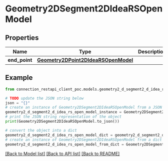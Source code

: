 # Geometry2DSegment2DIdeaRSOpenModel


## Properties

Name | Type | Description | Notes
------------ | ------------- | ------------- | -------------
**end_point** | [**Geometry2DPoint2DIdeaRSOpenModel**](Geometry2DPoint2DIdeaRSOpenModel.md) |  | [optional] 

## Example

```python
from connection_restapi_client_poc.models.geometry2_d_segment2_d_idea_rs_open_model import Geometry2DSegment2DIdeaRSOpenModel

# TODO update the JSON string below
json = "{}"
# create an instance of Geometry2DSegment2DIdeaRSOpenModel from a JSON string
geometry2_d_segment2_d_idea_rs_open_model_instance = Geometry2DSegment2DIdeaRSOpenModel.from_json(json)
# print the JSON string representation of the object
print(Geometry2DSegment2DIdeaRSOpenModel.to_json())

# convert the object into a dict
geometry2_d_segment2_d_idea_rs_open_model_dict = geometry2_d_segment2_d_idea_rs_open_model_instance.to_dict()
# create an instance of Geometry2DSegment2DIdeaRSOpenModel from a dict
geometry2_d_segment2_d_idea_rs_open_model_from_dict = Geometry2DSegment2DIdeaRSOpenModel.from_dict(geometry2_d_segment2_d_idea_rs_open_model_dict)
```
[[Back to Model list]](../README.md#documentation-for-models) [[Back to API list]](../README.md#documentation-for-api-endpoints) [[Back to README]](../README.md)


